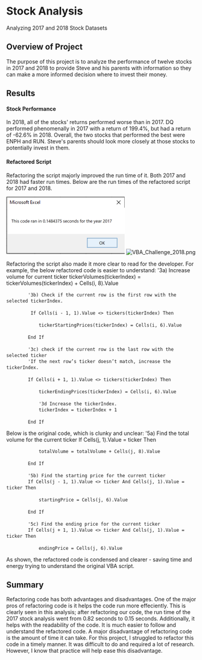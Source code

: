 # Stock Analysis
Analyzing 2017 and 2018 Stock Datasets


## Overview of Project
The purpose of this project is to analyze the performance of twelve stocks in 2017 and 2018 to provide Steve and his parents with information so they can make a more informed decision where to invest their money. 


## Results

#### Stock Performance
In 2018, all of the stocks' returns performed worse than in 2017. DQ performed phenomenally in 2017 with a return of 199.4%, but had a return of -62.6% in 2018. Overall, the two stocks that performed the best were ENPH and RUN. Steve's parents should look more closely at those stocks to potentially invest in them.

#### Refactored Script
Refactoring the script majorly improved the run time of it. Both 2017 and 2018 had faster run times. Below are the run times of the refactored script for 2017 and 2018.

![VBA_Challenge_2017.png](Resources/VBA_Challenge_2017.png)
![VBA_Challenge_2018.png](Resrouces/VBA_Challenge_2018.png)

Refactoring the script also made it more clear to read for the developer. For example, the below refactored code is easier to understand:
            '3a) Increase volume for current ticker
            tickerVolumes(tickerIndex) = tickerVolumes(tickerIndex) + Cells(i, 8).Value
            
            '3b) Check if the current row is the first row with the selected tickerIndex.
            
             If Cells(i - 1, 1).Value <> tickers(tickerIndex) Then
             
                tickerStartingPrices(tickerIndex) = Cells(i, 6).Value
                
            End If
            
            '3c) check if the current row is the last row with the selected ticker
            'If the next row’s ticker doesn’t match, increase the tickerIndex.
            
            If Cells(i + 1, 1).Value <> tickers(tickerIndex) Then
            
                tickerEndingPrices(tickerIndex) = Cells(i, 6).Value
                
                '3d Increase the tickerIndex.
                tickerIndex = tickerIndex + 1
                
            End If

Below is the original code, which is clunky and unclear:
            '5a) Find the total volume for the current ticker
            If Cells(j, 1).Value = ticker Then

                totalVolume = totalVolume + Cells(j, 8).Value

            End If

            '5b) Find the starting price for the current ticker
            If Cells(j - 1, 1).Value <> ticker And Cells(j, 1).Value = ticker Then
            
                startingPrice = Cells(j, 6).Value

            End If

            '5c) Find the ending price for the current ticker
            If Cells(j + 1, 1).Value <> ticker And Cells(j, 1).Value = ticker Then

                endingPrice = Cells(j, 6).Value

As shown, the refactored code is condensed and clearer - saving time and energy trying to understand the original VBA script.

## Summary
Refactoring code has both advantages and disadvantages. One of the major pros of refactoring code is it helps the code run more effeciently. This is clearly seen in this analysis; after refactoring our code, the run time of the 2017 stock analysis went from 0.82 seconds to 0.15 seconds. Additionally, it helps with the readability of the code. It is much easier to follow and understand the refactored code. A major disadvantage of refactoring code is the amount of time it can take. For this project, I struggled to refactor this code in a timely manner. It was difficult to do and required a lot of research. However, I know that practice will help ease this disadvantage. 
